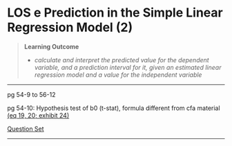 # LOS e Prediction in the Simple Linear Regression Model (2)

> **Learning Outcome**
> 
> - *calculate and interpret the predicted value for the dependent variable, and a prediction interval for it, given an estimated linear regression model and a value for the independent variable*

---

pg 54-9 to 56-12

pg 54-10: Hypothesis test of b0 (t-stat), formula different from cfa material [(eq 19, 20; exhibit 24)](https://study.cfainstitute.org/app/cfa-program-level-i-for-august-2025#read/section/hypothesis-tests-in-the-simple-linear-regression-model-2)

[Question Set](https://study.cfainstitute.org/app/cfa-program-level-i-for-august-2025#read/section/prediction-in-the-simple-linear-regression-model)

---